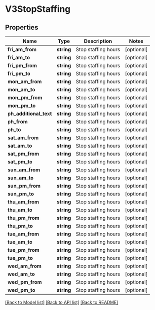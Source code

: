 # V3StopStaffing

## Properties
Name | Type | Description | Notes
------------ | ------------- | ------------- | -------------
**fri_am_from** | **string** | Stop staffing hours | [optional] 
**fri_am_to** | **string** | Stop staffing hours | [optional] 
**fri_pm_from** | **string** | Stop staffing hours | [optional] 
**fri_pm_to** | **string** | Stop staffing hours | [optional] 
**mon_am_from** | **string** | Stop staffing hours | [optional] 
**mon_am_to** | **string** | Stop staffing hours | [optional] 
**mon_pm_from** | **string** | Stop staffing hours | [optional] 
**mon_pm_to** | **string** | Stop staffing hours | [optional] 
**ph_additional_text** | **string** | Stop staffing hours | [optional] 
**ph_from** | **string** | Stop staffing hours | [optional] 
**ph_to** | **string** | Stop staffing hours | [optional] 
**sat_am_from** | **string** | Stop staffing hours | [optional] 
**sat_am_to** | **string** | Stop staffing hours | [optional] 
**sat_pm_from** | **string** | Stop staffing hours | [optional] 
**sat_pm_to** | **string** | Stop staffing hours | [optional] 
**sun_am_from** | **string** | Stop staffing hours | [optional] 
**sun_am_to** | **string** | Stop staffing hours | [optional] 
**sun_pm_from** | **string** | Stop staffing hours | [optional] 
**sun_pm_to** | **string** | Stop staffing hours | [optional] 
**thu_am_from** | **string** | Stop staffing hours | [optional] 
**thu_am_to** | **string** | Stop staffing hours | [optional] 
**thu_pm_from** | **string** | Stop staffing hours | [optional] 
**thu_pm_to** | **string** | Stop staffing hours | [optional] 
**tue_am_from** | **string** | Stop staffing hours | [optional] 
**tue_am_to** | **string** | Stop staffing hours | [optional] 
**tue_pm_from** | **string** | Stop staffing hours | [optional] 
**tue_pm_to** | **string** | Stop staffing hours | [optional] 
**wed_am_from** | **string** | Stop staffing hours | [optional] 
**wed_am_to** | **string** | Stop staffing hours | [optional] 
**wed_pm_from** | **string** | Stop staffing hours | [optional] 
**wed_pm_to** | **string** | Stop staffing hours | [optional] 

[[Back to Model list]](../../README.md#documentation-for-models) [[Back to API list]](../../README.md#documentation-for-api-endpoints) [[Back to README]](../../README.md)

